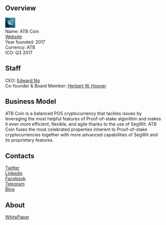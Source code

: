 ## Overview
![logo](../projects/logo/atb_coin.jpg)  
Name: ATB Coin  
[Website](https://atbcoin.com/)  
Year founded: 2017  
Currency: ATB  
ICO: Q3 2017
## Staff
CEO: [Edward Ng](../people/edward_ng.md)  
Co-founder & Board Member: [Herbert W. Hoover](../people/herbert_w._hoover.md)  
## Business Model	
ATB Coin is a balanced POS cryptocurrency that tackles issues by leveraging the most helpful features of Proof-of-stake algorithm and makes it even more efficient, flexible, and agile thanks to the use of SegWit. ATB Coin fuses the most celebrated properties inherent to Proof-of-stake cryptocurrencies together with more advanced capabilities of SegWit and its proprietary features.
## Contacts  
[Twitter](https://twitter.com/atbcoincom)  
[Linkedin](https://www.linkedin.com/company-beta/13328446/)  
[Facebook](https://www.facebook.com/atbcoincom)  
[Telegram](https://t.me/atbcoinchat)    
[Blog](https://atbcoin.com/news-en/)  
## About  
[WhitePaper](https://atbcoin.com/docs/ATBCoin_WhitePapper_EN.pdf)  
